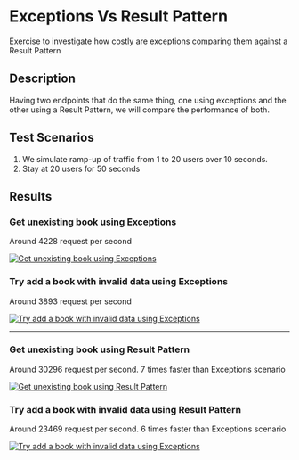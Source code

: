 # Exceptions Vs Result Pattern

Exercise to investigate how costly are exceptions comparing them against a Result Pattern

## Description

Having two endpoints that do the same thing, one using exceptions and the other using a Result Pattern, we will compare the performance of both.

## Test Scenarios

1. We simulate ramp-up of traffic from 1 to 20 users over 10 seconds.
2. Stay at 20 users for 50 seconds 


## Results

### Get unexisting book using Exceptions

Around 4228 request per second

[![Get unexisting book using Exceptions](./apì-test-get-book-v1-results.png)](./apì-test-get-book-v1-results.png)

### Try add a book with invalid data using Exceptions

Around 3893 request per second

[![Try add a book with invalid data using Exceptions](./apì-test-add-book-v1-results.png)](./apì-test-add-book-v1-results.png)

---

### Get unexisting book using Result Pattern

Around 30296 request per second. 7 times faster than Exceptions scenario

[![Get unexisting book using Result Pattern](./apì-test-get-book-v2-results.png)](./apì-test-get-book-v2-results.png)


### Try add a book with invalid data using Result Pattern

Around 23469 request per second. 6 times faster than Exceptions scenario

[![Try add a book with invalid data using Exceptions](./apì-test-add-book-v2-results.png)](./apì-test-add-book-v2-results.png)